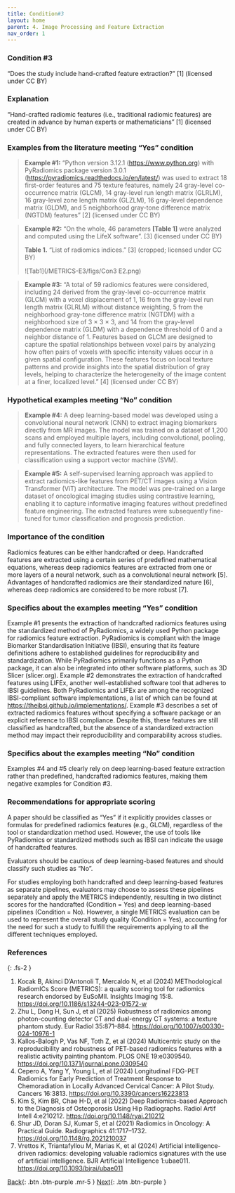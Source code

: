 ```yaml
---
title: Condition#3
layout: home
parent: 4. Image Processing and Feature Extraction
nav_order: 1
---
```


### Condition #3
“Does the study include hand-crafted feature extraction?” [1]  (licensed under CC BY)

### Explanation
“Hand-crafted radiomic features (i.e., traditional radiomic features) are created in advance by human experts or mathematicians” [1]  (licensed under CC BY)

### Examples from the literature meeting “Yes” condition 
> **Example #1:** “Python version 3.12.1 (https://www.python.org) with PyRadiomics package version 3.0.1 (https://pyradiomics.readthedocs.io/en/latest/) was used to extract 18 first-order features and 75 texture features, namely 24 gray-level co-occurrence matrix (GLCM), 14 gray-level run length matrix (GLRLM), 16 gray-level zone length matrix (GLZLM), 16 gray-level dependence matrix (GLDM), and 5 neighborhood gray-tone difference matrix (NGTDM) features” [2] (licensed under CC BY)

> **Example #2:** “On the whole, 46 parameters **[Table 1]** were analyzed and computed using the LifeX software”. [3] (licensed under CC BY)
> 
> **Table 1.** “List of radiomics indices.” [3] (cropped; licensed under CC BY)
>
>![Tab1](/METRICS-E3/figs/Con3 E2.png) 
> 

> **Example #3:** “A total of 59 radiomics features were considered, including 24 derived from the gray-level co-occurrence matrix (GLCM) with a voxel displacement of 1, 16 from the gray-level run length matrix (GLRLM) without distance weighting, 5 from the neighborhood gray-tone difference matrix (NGTDM) with a neighborhood size of 3 × 3 × 3, and 14 from the gray-level dependence matrix (GLDM) with a dependence threshold of 0 and a neighbor distance of 1. Features based on GLCM are designed to capture the spatial relationships between voxel pairs by analyzing how often pairs of voxels with specific intensity values occur in a given spatial configuration. These features focus on local texture patterns and provide insights into the spatial distribution of gray levels, helping to characterize the heterogeneity of the image content at a finer, localized level.” [4] (licensed under CC BY)

### Hypothetical examples meeting “No” condition
> **Example #4:** A deep learning-based model was developed using a convolutional neural network (CNN) to extract imaging biomarkers directly from MR images. The model was trained on a dataset of 1,200 scans and employed multiple layers, including convolutional, pooling, and fully connected layers, to learn hierarchical feature representations. The extracted features were then used for classification using a support vector machine (SVM).

> **Example #5:** A self-supervised learning approach was applied to extract radiomics-like features from PET/CT images using a Vision Transformer (ViT) architecture. The model was pre-trained on a large dataset of oncological imaging studies using contrastive learning, enabling it to capture informative imaging features without predefined feature engineering. The extracted features were subsequently fine-tuned for tumor classification and prognosis prediction. 

### Importance of the condition
Radiomics features can be either handcrafted or deep. Handcrafted features are extracted using a certain series of predefined mathematical equations, whereas deep radiomics features are extracted from one or more layers of a neural network, such as a convolutional neural network [5]. Advantages of handcrafted radiomics are their standardized nature [6], whereas deep radiomics are considered to be more robust [7].

### Specifics about the examples meeting “Yes” condition
Example #1 presents the extraction of handcrafted radiomics features using the standardized method of PyRadiomics, a widely used Python package for radiomics feature extraction. PyRadiomics is compliant with the Image Biomarker Standardisation Initiative (IBSI), ensuring that its feature definitions adhere to established guidelines for reproducibility and standardization. While PyRadiomics primarily functions as a Python package, it can also be integrated into other software platforms, such as 3D Slicer (slicer.org). Example #2 demonstrates the extraction of handcrafted features using LIFEx, another well-established software tool that adheres to IBSI guidelines. Both PyRadiomics and LIFEx are among the recognized IBSI-compliant software implementations, a list of which can be found at https://theibsi.github.io/implementations/. Example #3 describes a set of extracted radiomics features without specifying a software package or an explicit reference to IBSI compliance. Despite this, these features are still classified as handcrafted, but the absence of a standardized extraction method may impact their reproducibility and comparability across studies.

### Specifics about the examples meeting “No” condition
Examples #4 and #5 clearly rely on deep learning-based feature extraction rather than predefined, handcrafted radiomics features, making them negative examples for Condition #3.

### Recommendations for appropriate scoring
A paper should be classified as “Yes” if it explicitly provides classes or formulas for predefined radiomics features (e.g., GLCM), regardless of the tool or standardization method used. However, the use of tools like PyRadiomics or standardized methods such as IBSI can indicate the usage of handcrafted features.

Evaluators should be cautious of deep learning-based features and should classify such studies as “No”.

For studies employing both handcrafted and deep learning-based features as separate pipelines, evaluators may choose to assess these pipelines separately and apply the METRICS independently, resulting in two distinct scores for the handcrafted (Condition = Yes) and deep learning-based pipelines (Condition = No). However,  a single METRICS evaluation can be used to represent the overall study quality (Condition = Yes), accounting for the need for such a study to fulfill the requirements applying to all the different techniques employed.

### References

{: .fs-2 }

1. 	Kocak B, Akinci D’Antonoli T, Mercaldo N, et al (2024) METhodological RadiomICs Score (METRICS): a quality scoring tool for radiomics research endorsed by EuSoMII. Insights Imaging 15:8. https://doi.org/10.1186/s13244-023-01572-w
2. 	Zhu L, Dong H, Sun J, et al (2025) Robustness of radiomics among photon-counting detector CT and dual-energy CT systems: a texture phantom study. Eur Radiol 35:871–884. https://doi.org/10.1007/s00330-024-10976-1
3. 	Kallos-Balogh P, Vas NF, Toth Z, et al (2024) Multicentric study on the reproducibility and robustness of PET-based radiomics features with a realistic activity painting phantom. PLOS ONE 19:e0309540. https://doi.org/10.1371/journal.pone.0309540
4. 	Cepero A, Yang Y, Young L, et al (2024) Longitudinal FDG-PET Radiomics for Early Prediction of Treatment Response to Chemoradiation in Locally Advanced Cervical Cancer: A Pilot Study. Cancers 16:3813. https://doi.org/10.3390/cancers16223813
5. 	Kim S, Kim BR, Chae H-D, et al (2022) Deep Radiomics-based Approach to the Diagnosis of Osteoporosis Using Hip Radiographs. Radiol Artif Intell 4:e210212. https://doi.org/10.1148/ryai.210212
6. 	Shur JD, Doran SJ, Kumar S, et al (2021) Radiomics in Oncology: A Practical Guide. Radiographics 41:1717–1732. https://doi.org/10.1148/rg.2021210037
7. 	Vrettos K, Triantafyllou M, Marias K, et al (2024) Artificial intelligence-driven radiomics: developing valuable radiomics signatures with the use of artificial intelligence. BJR Artificial Intelligence 1:ubae011. https://doi.org/10.1093/bjrai/ubae011

[Back](https://radiomic.github.io/METRICS-E3/docs/Segmentation%20(Con%201-2%20Item%208-10)/Item%2010.html){: .btn .btn-purple  .mr-5  }
[Next](https://radiomic.github.io/METRICS-E3/docs/Image%20Processing%20and%20Feature%20Extraction%20(Con%203%20Item%2011-13)/Item%2011.html){: .btn .btn-purple   }